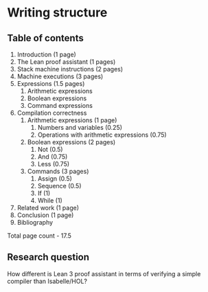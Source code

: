 # Writing structure

## Table of contents

1. Introduction (1 page)
2. The Lean proof assistant (1 pages)
3. Stack machine instructions (2 pages)
4. Machine executions (3 pages)
5. Expressions (1.5 pages)
   1. Arithmetic expressions
   2. Boolean expressions
   3. Command expressions
6. Compilation correctness
   1. Arithmetic expressions (1 page)
      1. Numbers and variables (0.25)
      2. Operations with arithmetic expressions (0.75)
   2. Boolean expressions (2 pages)
      1. Not (0.5)
      2. And (0.75)
      3. Less (0.75)
   3. Commands (3 pages)
      1. Assign (0.5)
      2. Sequence (0.5)
      3. If (1)
      4. While (1)
7. Related work (1 page)
8. Conclusion (1 page)
9. Bibliography

Total page count - 17.5

## Research question

How different is Lean 3 proof assistant in terms of verifying a simple compiler than Isabelle/HOL?

